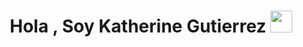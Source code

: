 <h1 align="center"><b>Hola , Soy Katherine Gutierrez </b><img src="https://media.giphy.com/media/hvRJCLFzcasrR4ia7z/giphy.gif" width="35"></h1>
